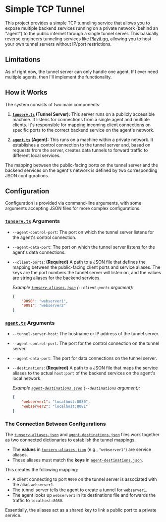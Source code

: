 # Simple TCP Tunnel
This project provides a simple TCP tunneling service that allows you to expose multiple backend services running on a private network (behind an "agent") to the public internet through a single tunnel server. This basically reverse engineers tunneling services like [Playit.gg](https://playit.gg), allowing you to host your own tunnel servers without IP/port restrictions.

## Limitations
As of right now, the tunnel server can only handle one agent. If I ever need multiple agents, then I'll implement the functionality.

## How it Works
The system consists of two main components:

1.  **[`tunserv.ts`](src/tunserv.ts) (Tunnel Server):** This server runs on a publicly accessible machine. It listens for connections from a single agent and multiple clients. It's responsible for mapping incoming client connections on specific ports to the correct backend service on the agent's network.

2.  **[`agent.ts`](src/agent.ts) (Agent):** This runs on a machine within a private network. It establishes a control connection to the tunnel server and, based on requests from the server, creates data tunnels to forward traffic to different local services.

The mapping between the public-facing ports on the tunnel server and the backend services on the agent's network is defined by two corresponding JSON configurations.

## Configuration
Configuration is provided via command-line arguments, with some arguments accepting JSON files for more complex configurations.

### [`tunserv.ts`](src/tunserv.ts) Arguments
-   `--agent-control-port`: The port on which the tunnel server listens for the agent's control connection.
-   `--agent-data-port`: The port on which the tunnel server listens for the agent's data connections.
-   `--client-ports`: **(Required)** A path to a JSON file that defines the mapping between the public-facing client ports and service aliases. The keys are the port numbers the tunnel server will listen on, and the values are string aliases for the backend services.

    *Example [`tunserv-aliases.json`](example/tunserv-aliases.json) (`--client-ports` argument):*
    ```json
    {
        "9090": "webserver1",
        "9091": "webserver2"
    }
    ```

### [`agent.ts`](src/agent.ts) Arguments
-   `--tunnel-server-host`: The hostname or IP address of the tunnel server.
-   `--agent-control-port`: The port for the control connection on the tunnel server.
-   `--agent-data-port`: The port for data connections on the tunnel server.
-   `--destinations`: **(Required)** A path to a JSON file that maps the service aliases to the actual `host:port` of the backend services on the agent's local network.

    *Example [`agent-destinations.json`](example/agent-destinations.json) (`--destinations` argument):*
    ```json
    {
        "webserver1": "localhost:8080",
        "webserver2": "localhost:8081"
    }
    ```

### The Connection Between Configurations
The [`tunserv-aliases.json`](example/tunserv-aliases.json) and [`agent-destinations.json`](example/agent-destinations.json) files work together as two connected dictionaries to establish the tunnel mappings.

-   The **values** in [`tunserv-aliases.json`](example/tunserv-aliases.json) (e.g., `"webserver1"`) are service aliases.
-   These aliases must match the **keys** in [`agent-destinations.json`](example/agent-destinations.json).

This creates the following mapping:

-   A client connecting to port `9090` on the tunnel server is associated with the alias `webserver1`.
-   The tunnel server tells the agent to create a tunnel for `webserver1`.
-   The agent looks up `webserver1` in its destinations file and forwards the traffic to `localhost:8080`.

Essentially, the aliases act as a shared key to link a public port to a private service.

